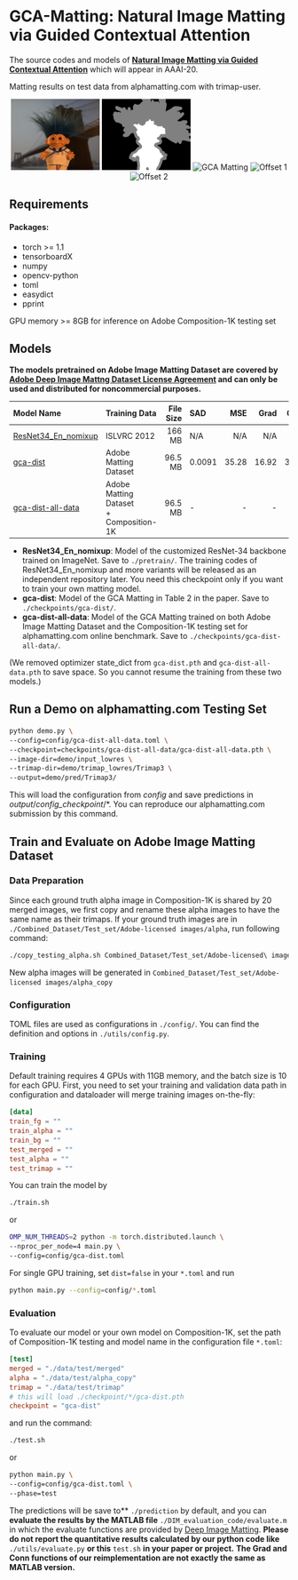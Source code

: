 # GCA-Matting: Natural Image Matting via Guided Contextual Attention
The source codes and models of [**Natural Image Matting via Guided Contextual Attention**](https://arxiv.org/pdf/2001.04069.pdf) which will appear in AAAI-20. 

Matting results on test data from alphamatting.com with trimap-user.
<p align="center">
  <img src="demo/input_lowres/troll.png" width="160" title="Original Image"/>
  <img src="demo/trimap_lowres/Trimap3/troll.png" width="160" title="Trimap User"/>
  <img src="demo/pred/Trimap3/gca-dist-all-data_gca-dist-all-data.pth/troll.png" width="160" title="GCA Matting"/>
  <img src="demo/pred/Trimap3/gca-dist-all-data_gca-dist-all-data.pth/troll_offset1.png" width="160" title="Offset 1"/>
  <img src="demo/pred/Trimap3/gca-dist-all-data_gca-dist-all-data.pth/troll_offset2.png" width="160" title="Offset 2"/>
</p>

## Requirements
#### Packages:
- torch >= 1.1
- tensorboardX
- numpy
- opencv-python
- toml
- easydict
- pprint

GPU memory >= 8GB for inference on Adobe Composition-1K testing set

## Models
**The models pretrained on Adobe Image Matting Dataset are covered by [Adobe Deep Image Mattng Dataset License Agreement](https://drive.google.com/open?id=1MKRen-TDGXYxm9IawPAZrdXQIYhI0XRf) and can only be used and distributed for noncommercial purposes.**

| Model Name  |    Training Data  | File Size   | SAD | MSE | Grad | Conn |
| :------------- |:------|------------:| :-----|----:|----:|----:|
| [ResNet34_En_nomixup](https://drive.google.com/open?id=1kNj33D7x7tR-5hXOvxO53QeCEC8ih3-A) | ISLVRC 2012 | 166 MB |N/A|N/A|N/A|N/A|
| [gca-dist](https://drive.google.com/open?id=1ti_a46lKEH2Hk2fAB11BbyKfYj0rxNK0)      |Adobe Matting Dataset| 96.5 MB      |   0.0091 |35.28|16.92|32.53|
| [gca-dist-all-data](https://drive.google.com/open?id=1GrFrV7guwOQB3N1-bx1iByw_LJNYnIw_) |Adobe Matting Dataset <br> + Composition-1K| 96.5 MB       |  - |-|-|-|

- **ResNet34_En_nomixup**: Model of the customized ResNet-34 backbone trained on ImageNet. Save to `./pretrain/`.
The training codes of ResNet34_En_nomixup and more variants will be released as an independent repository later. You need this checkpoint only if you want to train your own matting model.
- **gca-dist**: Model of the GCA Matting in Table 2 in the paper. Save to `./checkpoints/gca-dist/`.
- **gca-dist-all-data**: Model of the GCA Matting trained on both Adobe Image Matting Dataset and the Composition-1K testing set for alphamatting.com online benchmark. Save to `./checkpoints/gca-dist-all-data/`.

(We removed optimizer state_dict from `gca-dist.pth` and `gca-dist-all-data.pth` to save space. So you cannot resume the training from these two models.)

## Run a Demo on alphamatting.com Testing Set
```bash
python demo.py \
--config=config/gca-dist-all-data.toml \
--checkpoint=checkpoints/gca-dist-all-data/gca-dist-all-data.pth \
--image-dir=demo/input_lowres \
--trimap-dir=demo/trimap_lowres/Trimap3 \
--output=demo/pred/Trimap3/
```
This will load the configuration from _config_ and save predictions in _output_/_config_checkpoint_/*. You can reproduce our alphamatting.com submission by this command.

## Train and Evaluate on Adobe Image Matting Dataset

### Data Preparation
Since each ground truth alpha image in Composition-1K is shared by 20 merged images, we first copy and rename these alpha images to have the same name as their trimaps.
If your ground truth images are in `./Combined_Dataset/Test_set/Adobe-licensed images/alpha`, run following command:
```bash
./copy_testing_alpha.sh Combined_Dataset/Test_set/Adobe-licensed\ images
```
New alpha images will be generated in `Combined_Dataset/Test_set/Adobe-licensed images/alpha_copy`

### Configuration
TOML files are used as configurations in `./config/`. You can find the definition and options in `./utils/config.py`.

### Training
Default training requires 4 GPUs with 11GB memory, and the batch size is 10 for each GPU. First, you need to set your training and validation data path in configuration and dataloader will merge training images on-the-fly:
```toml
[data]
train_fg = ""
train_alpha = ""
train_bg = ""
test_merged = ""
test_alpha = ""
test_trimap = ""
```
You can train the model by 
```bash
./train.sh
```
or
```bash
OMP_NUM_THREADS=2 python -m torch.distributed.launch \
--nproc_per_node=4 main.py \
--config=config/gca-dist.toml
```

For single GPU training, set `dist=false` in your `*.toml` and run 
```bash
python main.py --config=config/*.toml
```

### Evaluation
To evaluate our model or your own model on Composition-1K, set the path of Composition-1K testing and model name in the configuration file `*.toml`:
```toml
[test]
merged = "./data/test/merged"
alpha = "./data/test/alpha_copy"
trimap = "./data/test/trimap"
# this will load ./checkpoint/*/gca-dist.pth
checkpoint = "gca-dist" 
```
and run the command:
```bash
./test.sh
```
or
```bash
python main.py \
--config=config/gca-dist.toml \
--phase=test
```

The predictions will be save to** `./prediction` by default, and you  can **evaluate the results by the MATLAB file** `./DIM_evaluation_code/evaluate.m` in which the evaluate functions are provided by [Deep Image Matting](https://sites.google.com/view/deepimagematting).
**Please do not report the quantitative results calculated by our python code like** `./utils/evaluate.py` **or this** `test.sh` **in your paper or project.** **The Grad and Conn functions of our reimplementation are not exactly the same as MATLAB version.** 
